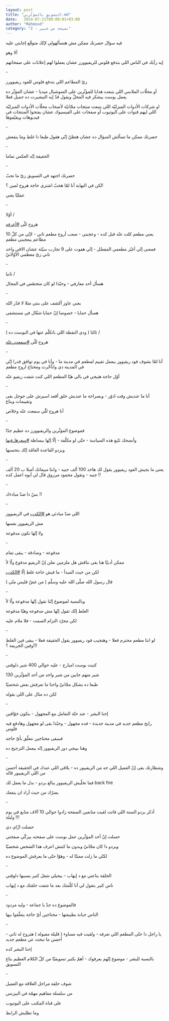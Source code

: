 ```yaml
---
layout: post
title: "التسويق بالمؤثّرين.md"
date:   2024-07-21T00:00:01+03:00
author: "Mahmoud"
category: "2 - نصيحة من خبير"
---
```

فيه سؤال حضرتك ممكن مش هتسألهولي لإنّك متوقّع إجابتي
عليه

ألا وهو

إيه رأيك في الناس اللي بتدفع فلوس للريفيوورز عشان يعملوا
لهم إعلانات على صفحاتهم

\-

زيّ المطاعم اللي بتدفع فلوس للفود ريفيوورز

أو محلّات الملابس اللي بتبعت هدايا للمؤثّرين على السوشيال
ميديا - عشان المؤثّر ده يعمل بوست بيشكر فيه المحلّ ويقول قدّ إيه التيشيرت
ده جميل فعلا

او شركات الأدوات المنزليّة اللي بتبعت منتجات مجّانيّة
لأصحاب محلّات الأدوات المنزليّة اللي ليهم قنوات على اليوتيوب أو صفحات على
الفيسبوك عشان يفتحوا المنتجات في فيديوهات ويقيّموها

\-

حضرتك ممكن ما تسألش السؤال ده عشان هتظنّ إنّي هقول طبعا دا
غلط وما ينفعش

\-

الحقيقة إنّه العكس تماما

\-

حضرتك اجتهد في التسويق زيّ ما تحبّ

لكن في النهاية أنا لمّا هحبّ اشتري حاجة هروح لمين
؟!

عمليّا يعني

\-

أوّلا /

هروح للّي
[<u>\#أعرفه</u>](https://www.facebook.com/hashtag/%D8%A3%D8%B9%D8%B1%D9%81%D9%87?__eep__=6&__cft__%5b0%5d=AZX3PaifnK-nkGcQlgXO-TFAS97YoGGQdBGiwN9HrvCsHtWxLw9ZPy7nxmp1dz6Jgy4DxbCVYBQ8HEDgHB8pKcxFPX9Av9aXqWYd0XE3k6SeV9YpCBTjanfu_CxDO34TSi48Kppj5BQtZ6wf3lWGmZhGbEHKwq26m1WNHlk3yULeygfQpoVU1UIvfYhFxAmE5zo&__tn__=*NK-R)

يعني مطعم كلت عنّه قبل كده - وعجبني - صعب أروح مطعم
تاني - لإنّي من كلّ 10 مطاعم بيعجبني مطعم

فمعنى إنّي أغيّر مطعمي المفضّل - إنّي هفوت على 9 تجارب سيّئة
عشان الاقي واحد تاني زيّ معطمي الأوّلانيّ

\-

ثانيا /

هسأل أحد معارفي - وحبّذا لو كان متخصّص في المجال

\-

يعني عاوز أكشف على بنتي مثلا لا قدّر الله

هسأل حمايا - خصوصا إنّ حمايا شغّال في مستشفى

\-

ثالثا ( ودي النقطة اللي باتكلّم عنها في البوست ده
) /

هروح للّي
[<u>\#سمعت_عنّه</u>](https://www.facebook.com/hashtag/%D8%B3%D9%85%D8%B9%D8%AA_%D8%B9%D9%86%D9%91%D9%87?__eep__=6&__cft__%5b0%5d=AZX3PaifnK-nkGcQlgXO-TFAS97YoGGQdBGiwN9HrvCsHtWxLw9ZPy7nxmp1dz6Jgy4DxbCVYBQ8HEDgHB8pKcxFPX9Av9aXqWYd0XE3k6SeV9YpCBTjanfu_CxDO34TSi48Kppj5BQtZ6wf3lWGmZhGbEHKwq26m1WNHlk3yULeygfQpoVU1UIvfYhFxAmE5zo&__tn__=*NK-R)

\-

أنا لمّا بشوف فود ريفيوور بيعمل تقييم لمطعم في مدينة ما -
وأنا في يوم توافق قدرا إنّي في المدينة دي واتأخّرت ومحتاج اروح مطعم

أوّل حاجة هتيجي في بالي هيّا المطعم اللي كنت شفت ريفيو
عنّه

\-

أنا ما عنديش وقت ادوّر - وبصراحة ما عنديش خلق أقعد اسيرش
على جوجل بقى وتقييمات وبتاع

أنا هروح للّي سمعت عنّه وخلاص

\-

فموضوع المؤثّرين والريفيوورز ده عظيم جدّا

وأنصحك تتّبع هذه السياسة - حتّى لو مكلّفة - إلّا إنّها
ببساطة
[<u>\#سعرها_فيها</u>](https://www.facebook.com/hashtag/%D8%B3%D8%B9%D8%B1%D9%87%D8%A7_%D9%81%D9%8A%D9%87%D8%A7?__eep__=6&__cft__%5b0%5d=AZX3PaifnK-nkGcQlgXO-TFAS97YoGGQdBGiwN9HrvCsHtWxLw9ZPy7nxmp1dz6Jgy4DxbCVYBQ8HEDgHB8pKcxFPX9Av9aXqWYd0XE3k6SeV9YpCBTjanfu_CxDO34TSi48Kppj5BQtZ6wf3lWGmZhGbEHKwq26m1WNHlk3yULeygfQpoVU1UIvfYhFxAmE5zo&__tn__=*NK-R)

وبردو القاعدة العامّة إنّك بتحسبها

\-

يعني ما يجيش الفود ريفيوور يقول لك هاخد 100 ألف جنيه -
وانتا مبيعاتك أصلا ب 20 ألف جنيه - وتقول محمود مرزوق قال لي أيوه اعمل
كده !!

\-

بسّ دا ضدّ مبادءك !!

\-

اللي ضدّ مبادئي هو
[<u>\#الكدب</u>](https://www.facebook.com/hashtag/%D8%A7%D9%84%D9%83%D8%AF%D8%A8?__eep__=6&__cft__%5b0%5d=AZX3PaifnK-nkGcQlgXO-TFAS97YoGGQdBGiwN9HrvCsHtWxLw9ZPy7nxmp1dz6Jgy4DxbCVYBQ8HEDgHB8pKcxFPX9Av9aXqWYd0XE3k6SeV9YpCBTjanfu_CxDO34TSi48Kppj5BQtZ6wf3lWGmZhGbEHKwq26m1WNHlk3yULeygfQpoVU1UIvfYhFxAmE5zo&__tn__=*NK-R)
في الريفيووز

مش الريفيووز نفسها

ولا إنّها تكون مدفوعة

\-

مدفوعة - وصادقة - يبقى تمام

ممكن أدبيّا هنا بقى نناقش هل ملزمين نعلن إنّ الريفيو مدفوع
ولّا لأ

لكن من حيث المبدأ - ما فيش حاجة غلط إلّا
[<u>\#الكدب</u>](https://www.facebook.com/hashtag/%D8%A7%D9%84%D9%83%D8%AF%D8%A8?__eep__=6&__cft__%5b0%5d=AZX3PaifnK-nkGcQlgXO-TFAS97YoGGQdBGiwN9HrvCsHtWxLw9ZPy7nxmp1dz6Jgy4DxbCVYBQ8HEDgHB8pKcxFPX9Av9aXqWYd0XE3k6SeV9YpCBTjanfu_CxDO34TSi48Kppj5BQtZ6wf3lWGmZhGbEHKwq26m1WNHlk3yULeygfQpoVU1UIvfYhFxAmE5zo&__tn__=*NK-R)

قال رسول الله صلّى الله عليه وسلّم ( من غشّ فليس منّي
)

\-

وبالنسبة لموضوع إنّنا نقول إنّها مدفوعة ولّا لأ

الغلط إنّك تقول إنّها مش مدفوعة وهيّا مدفوعة

لكن مجرّد التزام الصمت - فلا ملام عليه

\-

لو انتا مطعم محترم فعلا - وهتجيب فود ريفيوور يقول
الحقيقة فعلا - يبقى فين الغلط وفين الجريمة ؟!!!

\-

كتبت بوست امبارح - عليه حوالي 400 شير دلوقتي

130 شير منهم جايين من شير واحد من أحد المؤثّرين

طبعا ده بشكل مجّانيّ واحنا ما نعرفش بعض شخصيّا

لكن ده مثال على اللي بقوله

\-

إحنا البشر - عند حتّة التعامل مع المجهول - بنكون
خوّافين

رايح مطعم جديد في مدينة جديدة - فده مجهول - وحبّذا بقى لو
مجهول وهادفع فيه فلوس

فبنبقى محتاجين نتعلّق بأيّ حاجة

وهنا بييجي دور الريفيوور إنّه بيعمل الترجيح ده

\-

وشطارتك بقى إنّ العميل اللي جه من الريفييور ده - يلاقي
اللي عندك في الحقيقة أحسن من اللي الريفييور قاله

فما تخلّيش الريفيوور يبالغ بردو - بدل ما يعمل لك
back fire

يضرّك من حيث أراد ان ينفعك

\-

أذكر بردو السنة اللي فاتت لقيت متابعين الصفحة زادوا
حوالي 10 آلاف متابع في يوم وليلة !!!

حصلت ازّاي دي

حصلت إنّ أحد المؤثّرين عمل بوست على صفحته بيزكّي
صفحتي

وبردو دا كان مجّانيّ وبدون ما كنتش اعرف هذا الشخص
شخصيّا

لكنّي ما زلت ممتنّا له - وهوّا حتّى ما يعرفش الموضوع
ده

\-

الحلقة بتاعتي مع د إيهاب - بيجيلي شغل كتير بسببها
دلوقتي

ناس كتير بتقول لي أنا كلّمتك بعد ما شفت حلقتك مع د
إيهاب

\-

فالموضوع ده جدّ يا جماعة - وليه مردود

الناس جبانة بطبيعتها - محتاجين أيّ حاجة يتعلّقوا
بيها

\-

يا راجل دا حتّى المطعم اللي تعرفه - ولقيت فيه مساوء (
قليلة مقبولة ) هتروح له تاني - أحسن ما تبحث عن مطعم جديد

إحنا البشر كده

بالنسبة للبشر - موضوع إنّهم يعرفوك - أهمّ بكتير تسويقيّا من
كلّ الكلام العظيم بتاع التسويق

\-

شوف حلقة مراحل العلاقة مع العميل

من سلسلة مفاهيم مهمّة في البيزنس

على قناة المكتب على اليوتيوب

وما تطلبش الرابط
